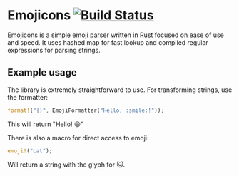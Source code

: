 # Emojicons [![Build Status](https://travis-ci.org/sindriava/rust-emojicons.svg)](https://travis-ci.org/sindriava/rust-emojicons)

Emojicons is a simple emoji parser written in Rust focused on ease of use and speed. It uses hashed map for fast lookup and compiled regular expressions for parsing strings.

## Example usage

The library is extremely straightforward to use. For transforming strings, use the formatter:

```rust
format!("{}", EmojiFormatter("Hello, :smile:!"));
```

This will return "Hello! :smile:"

There is also a macro for direct access to emoji:

```rust
emoji!("cat");
```

Will return a string with the glyph for :cat:.
